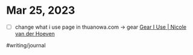 # Mar 25, 2023

- [ ] change what i use page in thuanowa.com -> gear [Gear I Use | Nicole van der Hoeven](https://nicolevanderhoeven.com/gear/)


#writing/journal